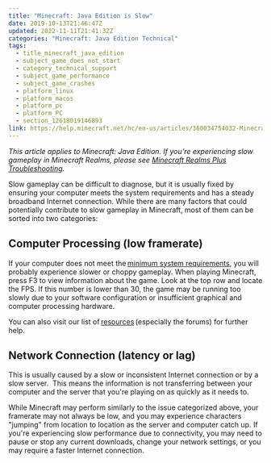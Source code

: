 ```yaml
---
title: "Minecraft: Java Edition is Slow"
date: 2019-10-13T21:46:47Z
updated: 2022-11-11T21:41:32Z
categories: "Minecraft: Java Edition Technical"
tags:
  - title_minecraft_java_edition
  - subject_game_does_not_start
  - category_technical_support
  - subject_game_performance
  - subject_game_crashes
  - platform_linux
  - platform_macos
  - platform_pc
  - platform_PC
  - section_12618019146893
link: https://help.minecraft.net/hc/en-us/articles/360034754032-Minecraft-Java-Edition-is-Slow
---
```


*This article applies to Minecraft: Java Edition. If you’re experiencing slow gameplay in Minecraft Realms, please see *[Minecraft Realms Plus Troubleshooting](../Realms-Troubleshooting-and-Billing/Minecraft-Realms-Plus-Troubleshooting.md)*.*

Slow gameplay can be difficult to diagnose, but it is usually fixed by ensuring your computer meets the system requirements and has a steady broadband Internet connection. While there are many factors that could potentially contribute to slow gameplay in Minecraft, most of them can be sorted into two categories:

## Computer Processing (low framerate) 

If your computer does not meet the [minimum system requirements](./Minecraft-Java-Edition-Installation-Issues-FAQ.md#what-are-the-device-requirements-to-run-minecraft-java-edition), you will probably experience slower or choppy gameplay. When playing Minecraft, press F3 to view information about the game. Look at the top row and locate the FPS. If this number is lower than 30, the game may be running too slowly due to your software configuration or insufficient graphical and computer processing hardware.

You can also visit our list of [resources](./Minecraft-Java-Edition-Troubleshooting.md) (especially the forums) for further help.  

## Network Connection (latency or lag) 

This is usually caused by a slow or inconsistent Internet connection or by a slow server.  This means the information is not transferring between your computer and the server that you're playing on as quickly as it needs to.

While Minecraft may perform similarly to the issue categorized above, your framerate may not always be low, and you may experience characters "jumping" from location to location as the server and computer catch up. If you're experiencing slow performance due to connectivity, you may need to pause or stop any current downloads, change your network settings, or you may require a faster Internet connection.
